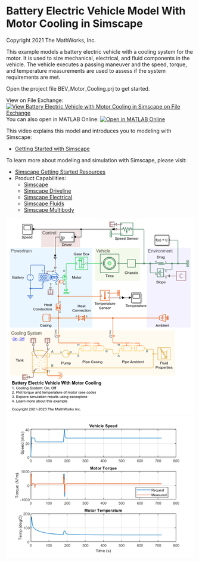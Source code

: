 # **Battery Electric Vehicle Model With Motor Cooling in Simscape**
Copyright 2021 The MathWorks, Inc.

This example models a battery electric vehicle with a cooling system for
the motor.  It is used to size mechanical, electrical, and fluid
components in the vehicle.  The vehicle executes a passing maneuver and
the speed, torque, and temperature measurements are used to assess if the
system requirements are met.

Open the project file BEV_Motor_Cooling.prj to get started.

View on File Exchange: [![View Battery Electric Vehicle with Motor Cooling in Simscape on File Exchange](https://www.mathworks.com/matlabcentral/images/matlab-file-exchange.svg)](https://www.mathworks.com/matlabcentral/fileexchange/86957-battery-electric-vehicle-with-motor-cooling-in-simscape)  
You can also open in MATLAB Online: [![Open in MATLAB Online](https://www.mathworks.com/images/responsive/global/open-in-matlab-online.svg)](https://matlab.mathworks.com/open/github/v1?repo=mathworks/Battery-Electric-Vehicle-Motor-Cooling-Simscape&project=BEV_Motor_Cooling.prj)

This video explains this model and introduces you to modeling with Simscape:
* [Getting Started with Simscape](https://www.mathworks.com/videos/getting-started-with-simscape-1612443969016.html)

To learn more about modeling and simulation with Simscape, please visit:
* [Simscape Getting Started Resources](https://www.mathworks.com/solutions/physical-modeling/resources.html)
* Product Capabilities:
   * [Simscape](https://www.mathworks.com/products/simscape.html)
   * [Simscape Driveline](https://www.mathworks.com/products/simscape-driveline.html)
   * [Simscape Electrical](https://www.mathworks.com/products/simscape-electrical.html)
   * [Simscape Fluids](https://www.mathworks.com/products/simscape-fluids.html)
   * [Simscape Multibody](https://www.mathworks.com/products/simscape-multibody.html)

![](Overview/html/bev_motor_cooling_01.png)
![](Overview/html/bev_motor_cooling_02.png)